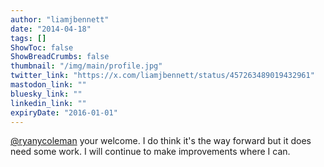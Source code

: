 ```yaml
---
author: "liamjbennett"
date: "2014-04-18"
tags: []
ShowToc: false
ShowBreadCrumbs: false
thumbnail: "/img/main/profile.jpg"
twitter_link: "https://x.com/liamjbennett/status/457263489019432961"
mastodon_link: ""
bluesky_link: ""
linkedin_link: ""
expiryDate: "2016-01-01"
---
```


[@ryanycoleman](https://x.com/ryanycoleman) your welcome. I do think it's the way forward but it does need some work. I will continue to make improvements where I can.

